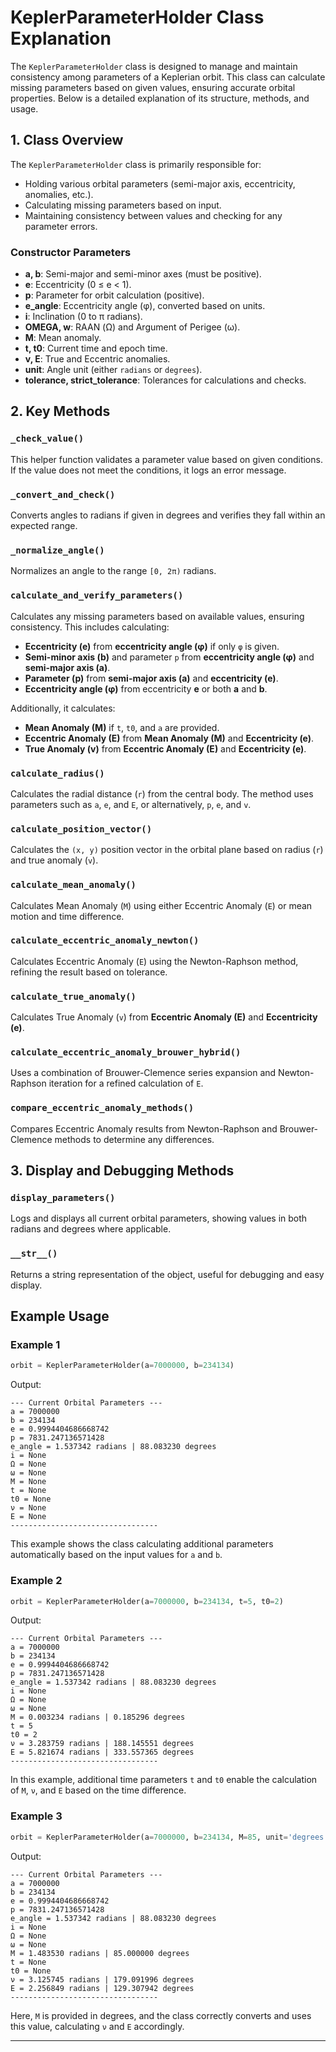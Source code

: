 
# KeplerParameterHolder Class Explanation

The `KeplerParameterHolder` class is designed to manage and maintain consistency among parameters of a Keplerian orbit. 
This class can calculate missing parameters based on given values, ensuring accurate orbital properties. 
Below is a detailed explanation of its structure, methods, and usage.

## 1. Class Overview
The `KeplerParameterHolder` class is primarily responsible for:
- Holding various orbital parameters (semi-major axis, eccentricity, anomalies, etc.).
- Calculating missing parameters based on input.
- Maintaining consistency between values and checking for any parameter errors.

### Constructor Parameters
- **a, b**: Semi-major and semi-minor axes (must be positive).
- **e**: Eccentricity (0 ≤ e < 1).
- **p**: Parameter for orbit calculation (positive).
- **e_angle**: Eccentricity angle (φ), converted based on units.
- **i**: Inclination (0 to π radians).
- **OMEGA, w**: RAAN (Ω) and Argument of Perigee (ω).
- **M**: Mean anomaly.
- **t, t0**: Current time and epoch time.
- **v, E**: True and Eccentric anomalies.
- **unit**: Angle unit (either `radians` or `degrees`).
- **tolerance, strict_tolerance**: Tolerances for calculations and checks.

## 2. Key Methods

### `_check_value()`
This helper function validates a parameter value based on given conditions. If the value does not meet the conditions, 
it logs an error message.

### `_convert_and_check()`
Converts angles to radians if given in degrees and verifies they fall within an expected range.

### `_normalize_angle()`
Normalizes an angle to the range `[0, 2π)` radians.

### `calculate_and_verify_parameters()`
Calculates any missing parameters based on available values, ensuring consistency. This includes calculating:
- **Eccentricity (e)** from **eccentricity angle (φ)** if only `φ` is given.
- **Semi-minor axis (b)** and parameter `p` from **eccentricity angle (φ)** and **semi-major axis (a)**.
- **Parameter (p)** from **semi-major axis (a)** and **eccentricity (e)**.
- **Eccentricity angle (φ)** from eccentricity **e** or both **a** and **b**.

Additionally, it calculates:
- **Mean Anomaly (M)** if `t`, `t0`, and `a` are provided.
- **Eccentric Anomaly (E)** from **Mean Anomaly (M)** and **Eccentricity (e)**.
- **True Anomaly (v)** from **Eccentric Anomaly (E)** and **Eccentricity (e)**.

### `calculate_radius()`
Calculates the radial distance (`r`) from the central body. The method uses parameters such as `a`, `e`, and `E`, or 
alternatively, `p`, `e`, and `v`.

### `calculate_position_vector()`
Calculates the `(x, y)` position vector in the orbital plane based on radius (`r`) and true anomaly (`v`).

### `calculate_mean_anomaly()`
Calculates Mean Anomaly (`M`) using either Eccentric Anomaly (`E`) or mean motion and time difference.

### `calculate_eccentric_anomaly_newton()`
Calculates Eccentric Anomaly (`E`) using the Newton-Raphson method, refining the result based on tolerance.

### `calculate_true_anomaly()`
Calculates True Anomaly (`v`) from **Eccentric Anomaly (E)** and **Eccentricity (e)**.

### `calculate_eccentric_anomaly_brouwer_hybrid()`
Uses a combination of Brouwer-Clemence series expansion and Newton-Raphson iteration for a refined calculation of `E`.

### `compare_eccentric_anomaly_methods()`
Compares Eccentric Anomaly results from Newton-Raphson and Brouwer-Clemence methods to determine any differences.

## 3. Display and Debugging Methods

### `display_parameters()`
Logs and displays all current orbital parameters, showing values in both radians and degrees where applicable.

### `__str__()`
Returns a string representation of the object, useful for debugging and easy display.

## Example Usage

### Example 1
```python
orbit = KeplerParameterHolder(a=7000000, b=234134)
```

Output:
```
--- Current Orbital Parameters ---
a = 7000000
b = 234134
e = 0.9994404686668742
p = 7831.247136571428
e_angle = 1.537342 radians | 88.083230 degrees
i = None
Ω = None
ω = None
M = None
t = None
t0 = None
ν = None
E = None
---------------------------------
```

This example shows the class calculating additional parameters automatically based on the input values for `a` and `b`.


### Example 2
```python
orbit = KeplerParameterHolder(a=7000000, b=234134, t=5, t0=2)
```

Output:
```
--- Current Orbital Parameters ---
a = 7000000
b = 234134
e = 0.9994404686668742
p = 7831.247136571428
e_angle = 1.537342 radians | 88.083230 degrees
i = None
Ω = None
ω = None
M = 0.003234 radians | 0.185296 degrees
t = 5
t0 = 2
ν = 3.283759 radians | 188.145551 degrees
E = 5.821674 radians | 333.557365 degrees
---------------------------------
```

In this example, additional time parameters `t` and `t0` enable the calculation of `M`, `ν`, and `E` based on the time difference.

### Example 3
```python
orbit = KeplerParameterHolder(a=7000000, b=234134, M=85, unit='degrees')
```

Output:
```
--- Current Orbital Parameters ---
a = 7000000
b = 234134
e = 0.9994404686668742
p = 7831.247136571428
e_angle = 1.537342 radians | 88.083230 degrees
i = None
Ω = None
ω = None
M = 1.483530 radians | 85.000000 degrees
t = None
t0 = None
ν = 3.125745 radians | 179.091996 degrees
E = 2.256849 radians | 129.307942 degrees
---------------------------------
```

Here, `M` is provided in degrees, and the class correctly converts and uses this value, calculating `ν` and `E` accordingly.

---
